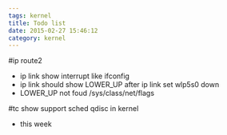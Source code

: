 ```yaml
---
tags: kernel
title: Todo list 
date: 2015-02-27 15:46:12
category: kernel
---
```

#ip route2
* ip link show interrupt like ifconfig
* ip link should show LOWER_UP after ip link set wlp5s0 down
* LOWER_UP not foud /sys/class/net/flags

#tc show support sched qdisc in kernel
+ this week

